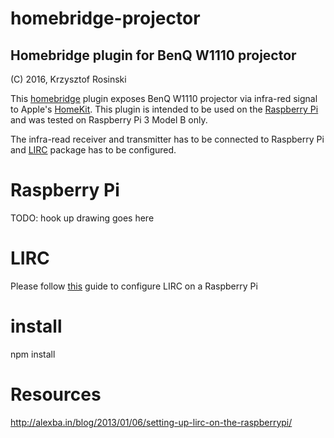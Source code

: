 # homebridge-projector

## Homebridge plugin for BenQ W1110 projector
(C) 2016, Krzysztof Rosinski

This [homebridge](https://github.com/nfarina/homebridge) plugin exposes BenQ W1110 projector via infra-red signal to Apple's [HomeKit](http://www.apple.com/ios/home/). This plugin is intended to be used on the [Raspberry Pi](https://www.raspberrypi.org/) and was tested on Raspberry Pi 3 Model B only.

The infra-read receiver and transmitter has to be connected to Raspberry Pi and [LIRC](http://www.lirc.org/) package has to be configured.

# Raspberry Pi

TODO: hook up drawing goes here 

# LIRC

Please follow [this](http://alexba.in/blog/2013/01/06/setting-up-lirc-on-the-raspberrypi/) guide to configure LIRC on a Raspberry Pi

# install
npm install

# Resources
http://alexba.in/blog/2013/01/06/setting-up-lirc-on-the-raspberrypi/

